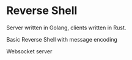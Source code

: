 # Reverse Shell

Server written in Golang, clients written in Rust.

Basic Reverse Shell with message encoding

Websocket server
